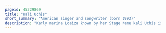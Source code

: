 ```yaml
---
pageid: 45329869
title: "Kali Uchis"
short_summary: "American singer and songwriter (born 1993)"
description: "Karly marina Loaiza known by her Stage Name kali Uchis is an american Singer and Songwriter from Alexandria Virginia. After releasing her Debut Mixtape Drunken babble she gained Recognition for enlisting rapper Tyler the Creator and Diplo to produce her Debut extended Play Por Vida. She signed with Virgin Emi Records to release her Debut Studio Album Isolation which peaked at Number 34 on the Billboard 200 and saw widespread Acclaim. She then signed with Interscope Records to release her second Studio Album and first Spanish-Language Project, Sin Miedo. It spawned the single 'Telepatía', which first gained Virality on Tiktok and marked her first Entry on the Billboard Hot 100 at Number 25, also receiving double Platinum Certification by the Recording Industry Association of America. Her third Studio Album, Red Moon in Venus peaked at Number four on the Billboard 200, while her fourth Album and second Spanish-Language Project, Orquídeas peaked at Number two."
---
```

